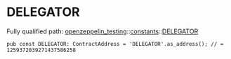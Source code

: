 # DELEGATOR

Fully qualified path: [openzeppelin_testing](./openzeppelin_testing.md)::[constants](./openzeppelin_testing-constants.md)::[DELEGATOR](./openzeppelin_testing-constants-DELEGATOR.md)

<pre><code class="language-cairo">pub const DELEGATOR: ContractAddress = &apos;DELEGATOR&apos;.as_address(); // = 1259372039271437586258</code></pre>

